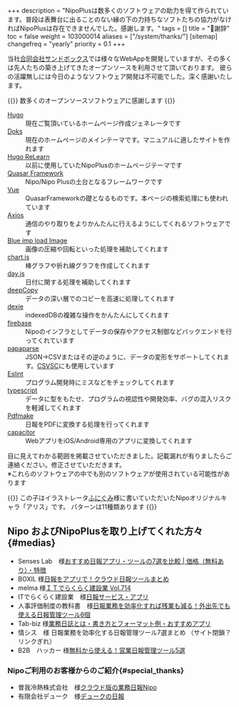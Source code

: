 +++
description = "NipoPlusは数多くのソフトウェアの助力を得て作られています。普段は表舞台に出ることのない縁の下の力持ちなソフトたちの協力がなければNipoPlusは存在できませんでした。感謝します。"
tags = []
title = "🌸謝辞"
toc = false
weight = 103000014
aliases = ["/system/thanks/"]
[sitemap]
  changefreq = "yearly"
  priority = 0.1
+++


当社[合同会社サンドボックス](https://sndbox.jp/)では様々なWebAppを開発していますが、その多くは先人たちの築き上げてきたオープンソースを利用させて頂いております。
彼らの活躍無しには今日のようなソフトウェア開発は不可能でした。深く感謝いたします。

{{<alice pos="right" icon="please">}}
数多くのオープンソースソフトウェアに感謝します
{{</alice>}}

<dl class="basic">
<dt><a href="https://gohugo.io/">Hugo</a></dt>
<dd>現在ご覧頂いているホームページ作成ジェネレータです</dd>
<dt><a href="https://getdoks.org/">Doks</a></dt>
<dd>現在のホームページのメインテーマです。マニュアルに適したサイトを作れます</dd>
<dt><a href="https://mcshelby.github.io/hugo-theme-relearn/">Hugo ReLearn</a></dt>
<dd>以前に使用していたNipoPlusのホームページテーマです</dd>
<dt><a href="https://quasar.dev/">Quasar Framework</a></dt>
<dd>Nipo/Nipo Plusの土台となるフレームワークです</dd>
<dt><a href="https://jp.vuejs.org/index.html">Vue</a></dt>
<dd>QuasarFrameworkの礎となるものです。本ページの検索処理にも使われています</dd>
<dt><a href="https://github.com/axios/axios">Axios</a></dt>
<dd>通信のやり取りをよりかんたんに行えるようにしてくれるソフトウェアです</dd>
<dt><a href="https://github.com/blueimp/JavaScript-Load-Image">Blue imp load Image</a></dt>
<dd>画像の圧縮や回転といった処理を補助してくれます</dd>
<dt><a href="https://www.chartjs.org/">chart.js</a></dt>
<dd>棒グラフや折れ線グラフを作成してくれます</dd>
<dt><a href="https://day.js.org/">day.js</a></dt>
<dd>日付に関する処理を補助してくれます</dd>
<dt><a href="https://github.com/sasaplus1/deepcopy.js">deepCopy</a></dt>
<dd>データの深い層でのコピーを高速に処理してくれます</dd>
<dt><a href="https://dexie.org/">dexie</a></dt>
<dd>indexedDBの複雑な操作をかんたんにしてくれます</dd>
<dt><a href="https://firebase.google.com/">firebase</a></dt>
<dd>Nipoのインフラとしてデータの保存やアクセス制御などバックエンドを行ってくれています</dd>
<dt><a href="https://www.papaparse.com/">papaparse</a></dt>
<dd>JSON->CSVまたはその逆のように、データの変形をサポートしてくれます。<a href="/tips/csvsc/">CSVSC</a>にも使用しています</dd>
<dt><a href="https://eslint.org/">Eslint</a></dt>
<dd>プログラム開発時にミスなどをチェックしてくれます</dd>
<dt><a href="https://www.typescriptlang.org/">typescript</a></dt>
<dd>データに型をもたせ、プログラムの視認性や開発効率、バグの混入リスクを軽減してくれます</dd>
<dt><a href="http://pdfmake.org">Pdfmake</a></dt>
<dd>日報をPDFに変換する処理を行ってくれます</dd>
<dt><a href="https://capacitorjs.com/">capacitor</a></dt>
<dd>WebアプリをiOS/Android専用のアプリに変換してくれます</dd>
</dl>


目に見えてわかる範囲を掲載させていただきました。記載漏れが有りましたらご連絡ください。修正させていただきます。  
※これらのソフトウェアの中でも別のソフトウェアが使用されている可能性があります

{{<alice pos="right" icon="default">}}
この子はイラストレータ[ふにぐみ](https://www.ac-illust.com/main/profile.php?id=0DbjwSb1)様に書いていただいたNipoオリジナルキャラ「アリス」です。
パターンは11種類あります
{{</alice>}}

## Nipo およびNipoPlusを取り上げてくれた方々{#medias}

- Senses Lab　様[おすすめ日報アプリ・ツールの7選を比較 | 価格（無料あり）・特徴](https://product-senses.mazrica.com/senseslab/tool-reviews/nippou-software)
- BOXIL 様[日報をアプリで！クラウド日報ツールまとめ](https://boxil.jp/mag/a1499/)
- melma 様[ＩＴでらくらく建設業 Vol.714](http://melma.com/backnumber_114938_6635216/)
- ITでらくらく建設業　様[日報サービス・アプリ](http://mint-s.jp/it-easy/2018/01/post-2127.html)
- 人事評価制度の教科書　様[日報業務を効率化すれば残業も減る！外出先でも使える日報管理ツール6個](https://media.jinjiseido.com/nippou_tool)
- Tab-biz 様[業務日誌とは・書き方とフォーマット例・おすすめアプリ](https://tap-biz.jp/tap_cat_100401/tap_cat_100405/1014295)
- 情シス　様 日報業務を効率化する日報管理ツール7選まとめ （サイト閉鎖？リンクぎれ）
- B2B　ハッカー 様[無料から使える！営業日報管理ツール5選](https://b2bhacker.baseconnect.in/articles/2611)

### Nipoご利用のお客様からのご紹介{#special_thanks}

- 曽我冷熱株式会社　様[クラウド版の業務日報Nipo](https://www.sogareinetsu.com/worklog/nipo/)
- 有限会社デューク　様[デュークの日報](https://ameblo.jp/dukeblog-life/entry-12452375114.html)

